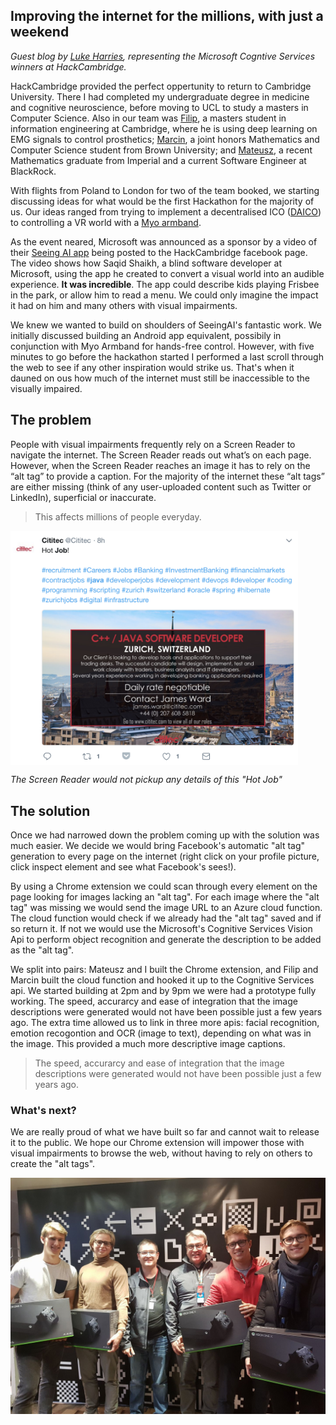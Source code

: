 ## Improving the internet for the millions, with just a weekend
_Guest blog by [Luke Harries](https://www.linkedin.com/in/luke-harries/), representing the Microsoft Cogntive Services winners at HackCambridge._

HackCambridge provided the perfect oppertunity to return to Cambridge University. There I had completed my undergraduate degree in medicine and cognitive neuroscience, before moving to UCL to study a masters in Computer Science. Also in our team was [Filip](https://www.linkedin.com/in/filipkozera/), a masters student in information engineering at Cambridge, where he is using deep learning on EMG signals to control prosthetics; [Marcin](https://www.linkedin.com/in/marcin-kolaszewski-07912314a/), a joint honors Mathematics and Computer Science student from Brown University; and [Mateusz](https://www.linkedin.com/in/mateusz-jakub-staniszewski-19946590/), a recent Mathematics graduate from Imperial and a current Software Engineer at BlackRock.

With flights from Poland to London for two of the team booked, we starting discussing ideas for what would be the first Hackathon for the majority of us. Our ideas ranged from trying to implement a decentralised ICO ([DAICO](https://ethresear.ch/t/explanation-of-daicos/465)) to controlling a VR world with a [Myo armband](https://www.myo.com/). 

As the event neared, Microsoft was announced as a sponsor by a video of their [Seeing AI app](https://www.youtube.com/watch?v=R2mC-NUAmMk) being posted to the HackCambridge facebook page. The video shows how Saqid Shaikh, a blind software developer at Microsoft, using the app he created to convert a visual world into an audible experience. **It was incredible**. The app could describe kids playing Frisbee in the park, or allow him to read a menu. We could only imagine the impact it had on him and many others with visual impairments.

We knew we wanted to build on shoulders of SeeingAI's fantastic work. We initially discussed building an Android app equivalent, possibily in conjunction with Myo Armband for hands-free control. However, with five minutes to go before the hackathon started I performed a last scroll through the web to see if any other inspiration would strike us. That's when it dauned on ous how much of the internet must still be inaccessible to the visually impaired. 

## The problem

People with visual impairments frequently rely on a Screen Reader to navigate the internet. The Screen Reader reads out what’s on each page. However, when the Screen Reader reaches an image it has to rely on the “alt tag” to provide a caption. For the majority of the internet these “alt tags” are either missing (think of any user-uploaded content such as Twitter or LinkedIn), superficial or inaccurate.

> This affects millions of people everyday.

<img align="center" width="460" src="job.png" alt="Example of job post which is save as an image and therefore not accessible">  

_The Screen Reader would not pickup any details of this "Hot Job"_

## The solution

Once we had narrowed down the problem coming up with the solution was much easier. We decide we would bring Facebook's automatic "alt tag" generation to every page on the internet (right click on your profile picture, click inspect element and see what Facebook's sees!).

By using a Chrome extension we could scan through every element on the page looking for images lacking an "alt tag". For each image where the "alt tag" was missing we would send the image URL to an Azure cloud function. The cloud function would check if we already had the "alt tag" saved and if so return it. If not we would use the Microsoft's Cognitive Services Vision Api to perform object recognition and generate the description to be added as the "alt tag". 

We split into pairs: Mateusz and I built the Chrome extension, and Filip and Marcin built the cloud function and hooked it up to the Cognitive Services api. We started building at 2pm and by 9pm we were had a prototype fully working. The speed, accurarcy and ease of integration that the image descriptions were generated would not have been possible just a few years ago. The extra time allowed us to link in three more apis: facial recognition, emotion recogontion and OCR (image to text), depending on what was in the image. This provided a much more descriptive image captions.
> The speed, accurarcy and ease of integration that the image descriptions were generated would not have been possible just a few years ago.

### What's next?

We are really proud of what we have built so far and cannot wait to release it to the public. We hope our Chrome extension will impower those with visual impairments to browse the web, without having to rely on others to create the "alt tags".

![Team Picture](team.jpg)
